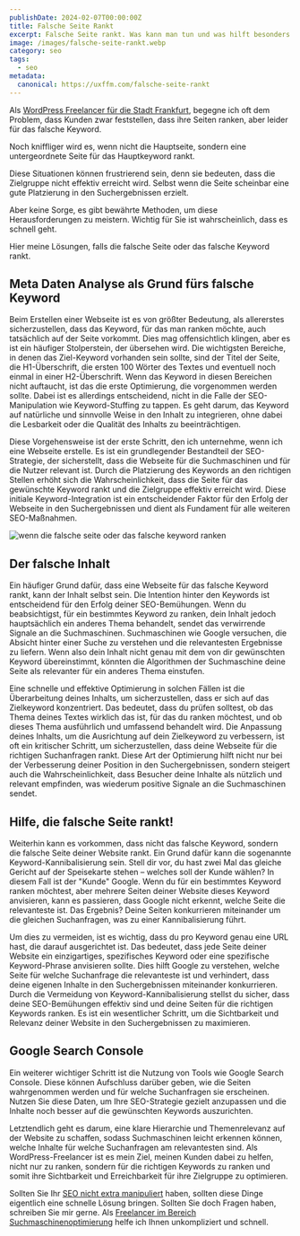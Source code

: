 ```yaml
---
publishDate: 2024-02-07T00:00:00Z
title: Falsche Seite Rankt
excerpt: Falsche Seite rankt. Was kann man tun und was hilft besonders schnell? Alle Lösungen knapp zusammengefasst. Effektiv und schnell von Ihrem SEO Freelancer aus Frankfurt.
image: /images/falsche-seite-rankt.webp
category: seo
tags:
  - seo
metadata:
  canonical: https://uxffm.com/falsche-seite-rankt
---
```


Als <a href="/service/wordpress-frankfurt">WordPress Freelancer für die Stadt Frankfurt</a>, begegne ich oft dem Problem, dass Kunden zwar feststellen, dass ihre Seiten ranken, aber leider für das falsche Keyword. 

Noch kniffliger wird es, wenn nicht die Hauptseite, sondern eine untergeordnete Seite für das Hauptkeyword rankt. 

Diese Situationen können frustrierend sein, denn sie bedeuten, dass die Zielgruppe nicht effektiv erreicht wird. Selbst wenn die Seite scheinbar eine gute Platzierung in den Suchergebnissen erzielt. 

Aber keine Sorge, es gibt bewährte Methoden, um diese Herausforderungen zu meistern. Wichtig für Sie ist wahrscheinlich, dass es schnell geht. 

Hier meine Lösungen, falls die falsche Seite oder das falsche Keyword rankt.

## Meta Daten Analyse als Grund fürs falsche Keyword

Beim Erstellen einer Webseite ist es von größter Bedeutung, als allererstes sicherzustellen, dass das Keyword, für das man ranken möchte, auch tatsächlich auf der Seite vorkommt. Dies mag offensichtlich klingen, aber es ist ein häufiger Stolperstein, der übersehen wird. Die wichtigsten Bereiche, in denen das Ziel-Keyword vorhanden sein sollte, sind der Titel der Seite, die H1-Überschrift, die ersten 100 Wörter des Textes und eventuell noch einmal in einer H2-Überschrift. Wenn das Keyword in diesen Bereichen nicht auftaucht, ist das die erste Optimierung, die vorgenommen werden sollte. Dabei ist es allerdings entscheidend, nicht in die Falle der SEO-Manipulation wie Keyword-Stuffing zu tappen. Es geht darum, das Keyword auf natürliche und sinnvolle Weise in den Inhalt zu integrieren, ohne dabei die Lesbarkeit oder die Qualität des Inhalts zu beeinträchtigen.

Diese Vorgehensweise ist der erste Schritt, den ich unternehme, wenn ich eine Webseite erstelle. Es ist ein grundlegender Bestandteil der SEO-Strategie, der sicherstellt, dass die Webseite für die Suchmaschinen und für die Nutzer relevant ist. Durch die Platzierung des Keywords an den richtigen Stellen erhöht sich die Wahrscheinlichkeit, dass die Seite für das gewünschte Keyword rankt und die Zielgruppe effektiv erreicht wird. Diese initiale Keyword-Integration ist ein entscheidender Faktor für den Erfolg der Webseite in den Suchergebnissen und dient als Fundament für alle weiteren SEO-Maßnahmen.

<img src="/images/falsches-keyword-rankt.webp" alt="wenn die falsche seite oder das falsche keyword ranken">

## Der falsche Inhalt


Ein häufiger Grund dafür, dass eine Webseite für das falsche Keyword rankt, kann der Inhalt selbst sein. Die Intention hinter den Keywords ist entscheidend für den Erfolg deiner SEO-Bemühungen. Wenn du beabsichtigst, für ein bestimmtes Keyword zu ranken, dein Inhalt jedoch hauptsächlich ein anderes Thema behandelt, sendet das verwirrende Signale an die Suchmaschinen. Suchmaschinen wie Google versuchen, die Absicht hinter einer Suche zu verstehen und die relevantesten Ergebnisse zu liefern. Wenn also dein Inhalt nicht genau mit dem von dir gewünschten Keyword übereinstimmt, könnten die Algorithmen der Suchmaschine deine Seite als relevanter für ein anderes Thema einstufen.

Eine schnelle und effektive Optimierung in solchen Fällen ist die Überarbeitung deines Inhalts, um sicherzustellen, dass er sich auf das Zielkeyword konzentriert. Das bedeutet, dass du prüfen solltest, ob das Thema deines Textes wirklich das ist, für das du ranken möchtest, und ob dieses Thema ausführlich und umfassend behandelt wird. Die Anpassung deines Inhalts, um die Ausrichtung auf dein Zielkeyword zu verbessern, ist oft ein kritischer Schritt, um sicherzustellen, dass deine Webseite für die richtigen Suchanfragen rankt. Diese Art der Optimierung hilft nicht nur bei der Verbesserung deiner Position in den Suchergebnissen, sondern steigert auch die Wahrscheinlichkeit, dass Besucher deine Inhalte als nützlich und relevant empfinden, was wiederum positive Signale an die Suchmaschinen sendet.

## Hilfe, die falsche Seite rankt!

Weiterhin kann es vorkommen, dass nicht das falsche Keyword, sondern die falsche Seite deiner Website rankt. Ein Grund dafür kann die sogenannte Keyword-Kannibalisierung sein. Stell dir vor, du hast zwei Mal das gleiche Gericht auf der Speisekarte stehen – welches soll der Kunde wählen? In diesem Fall ist der "Kunde" Google. Wenn du für ein bestimmtes Keyword ranken möchtest, aber mehrere Seiten deiner Website dieses Keyword anvisieren, kann es passieren, dass Google nicht erkennt, welche Seite die relevanteste ist. Das Ergebnis? Deine Seiten konkurrieren miteinander um die gleichen Suchanfragen, was zu einer Kannibalisierung führt.

Um dies zu vermeiden, ist es wichtig, dass du pro Keyword genau eine URL hast, die darauf ausgerichtet ist. Das bedeutet, dass jede Seite deiner Website ein einzigartiges, spezifisches Keyword oder eine spezifische Keyword-Phrase anvisieren sollte. Dies hilft Google zu verstehen, welche Seite für welche Suchanfrage die relevanteste ist und verhindert, dass deine eigenen Inhalte in den Suchergebnissen miteinander konkurrieren. Durch die Vermeidung von Keyword-Kannibalisierung stellst du sicher, dass deine SEO-Bemühungen effektiv sind und deine Seiten für die richtigen Keywords ranken. Es ist ein wesentlicher Schritt, um die Sichtbarkeit und Relevanz deiner Website in den Suchergebnissen zu maximieren.

##  Google Search Console

Ein weiterer wichtiger Schritt ist die Nutzung von Tools wie Google Search Console. Diese können Aufschluss darüber geben, wie die Seiten wahrgenommen werden und für welche Suchanfragen sie erscheinen. Nutzen Sie diese Daten, um Ihre SEO-Strategie gezielt anzupassen und die Inhalte noch besser auf die gewünschten Keywords auszurichten.

Letztendlich geht es darum, eine klare Hierarchie und Themenrelevanz auf der Website zu schaffen, sodass Suchmaschinen leicht erkennen können, welche Inhalte für welche Suchanfragen am relevantesten sind. Als WordPress-Freelancer ist es mein Ziel, meinen Kunden dabei zu helfen, nicht nur zu ranken, sondern für die richtigen Keywords zu ranken und somit ihre Sichtbarkeit und Erreichbarkeit für ihre Zielgruppe zu optimieren.

Sollten Sie Ihr <a href="/seo-manipulation">SEO nicht extra manipuliert</a> haben, sollten diese Dinge eigentlich eine schnelle Lösung bringen. Sollten Sie doch Fragen haben, schreiben Sie mir gerne. Als <a href="/">Freelancer im Bereich Suchmaschinenoptimierung</a> helfe ich Ihnen unkompliziert und schnell.